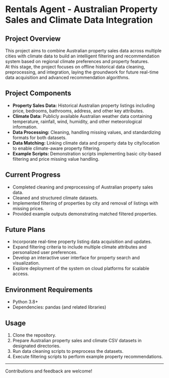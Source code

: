 # Rentals Agent - Australian Property Sales and Climate Data Integration

## Project Overview

This project aims to combine Australian property sales data across multiple cities with climate data to build an intelligent filtering and recommendation system based on regional climate preferences and property features.  
At this stage, the project focuses on offline historical data cleaning, preprocessing, and integration, laying the groundwork for future real-time data acquisition and advanced recommendation algorithms.

## Project Components

- **Property Sales Data:** Historical Australian property listings including price, bedrooms, bathrooms, address, and other key attributes.  
- **Climate Data:** Publicly available Australian weather data containing temperature, rainfall, wind, humidity, and other meteorological information.  
- **Data Processing:** Cleaning, handling missing values, and standardizing formats for both datasets.  
- **Data Matching:** Linking climate data and property data by city/location to enable climate-aware property filtering.  
- **Example Scripts:** Demonstration scripts implementing basic city-based filtering and price missing value handling.

## Current Progress

- Completed cleaning and preprocessing of Australian property sales data.  
- Cleaned and structured climate datasets.  
- Implemented filtering of properties by city and removal of listings with missing prices.  
- Provided example outputs demonstrating matched filtered properties.

## Future Plans

- Incorporate real-time property listing data acquisition and updates.  
- Expand filtering criteria to include multiple climate attributes and personalized user preferences.  
- Develop an interactive user interface for property search and visualization.  
- Explore deployment of the system on cloud platforms for scalable access.

## Environment Requirements

- Python 3.8+  
- Dependencies: pandas (and related libraries)

## Usage

1. Clone the repository.  
2. Prepare Australian property sales and climate CSV datasets in designated directories.  
3. Run data cleaning scripts to preprocess the datasets.  
4. Execute filtering scripts to perform example property recommendations.

---

Contributions and feedback are welcome!
